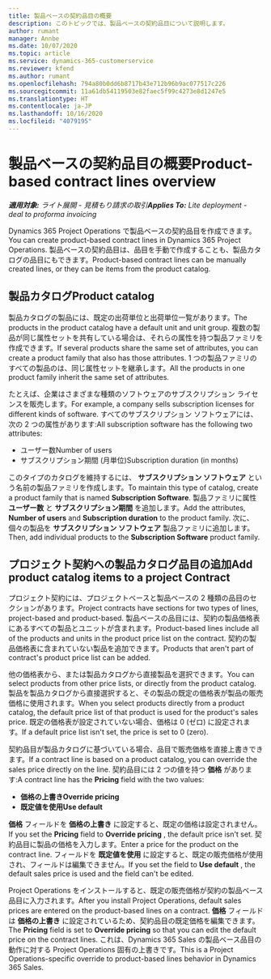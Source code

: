```yaml
---
title: 製品ベースの契約品目の概要
description: このトピックでは、製品ベースの契約品目について説明します。
author: rumant
manager: Annbe
ms.date: 10/07/2020
ms.topic: article
ms.service: dynamics-365-customerservice
ms.reviewer: kfend
ms.author: rumant
ms.openlocfilehash: 794a80b0dd6b8717b43e712b96b9ac077517c226
ms.sourcegitcommit: 11a61db54119503e82faec5f99c4273e8d1247e5
ms.translationtype: HT
ms.contentlocale: ja-JP
ms.lasthandoff: 10/16/2020
ms.locfileid: "4079195"
---
```

# <a name="product-based-contract-lines-overview"></a><span data-ttu-id="0a454-103">製品ベースの契約品目の概要</span><span class="sxs-lookup"><span data-stu-id="0a454-103">Product-based contract lines overview</span></span>

<span data-ttu-id="0a454-104">_**適用対象:** ライト展開 - 見積もり請求の取引_</span><span class="sxs-lookup"><span data-stu-id="0a454-104">_**Applies To:** Lite deployment - deal to proforma invoicing_</span></span>

<span data-ttu-id="0a454-105">Dynamics 365 Project Operations で製品ベースの契約品目を作成できます。</span><span class="sxs-lookup"><span data-stu-id="0a454-105">You can create product-based contract lines in Dynamics 365 Project Operations.</span></span> <span data-ttu-id="0a454-106">製品ベースの契約品目は、品目を手動で作成することも、製品カタログの品目にもできます。</span><span class="sxs-lookup"><span data-stu-id="0a454-106">Product-based contract lines can be manually created lines, or they can be items from the product catalog.</span></span>

## <a name="product-catalog"></a><span data-ttu-id="0a454-107">製品カタログ</span><span class="sxs-lookup"><span data-stu-id="0a454-107">Product catalog</span></span>

<span data-ttu-id="0a454-108">製品カタログの製品には、既定の出荷単位と出荷単位一覧があります。</span><span class="sxs-lookup"><span data-stu-id="0a454-108">The products in the product catalog have a default unit and unit group.</span></span> <span data-ttu-id="0a454-109">複数の製品が同じ属性セットを共有している場合は、それらの属性を持つ製品ファミリを作成できます。</span><span class="sxs-lookup"><span data-stu-id="0a454-109">If several products share the same set of attributes, you can create a product family that also has those attributes.</span></span> <span data-ttu-id="0a454-110">1 つの製品ファミリのすべての製品のは、同じ属性セットを継承します。</span><span class="sxs-lookup"><span data-stu-id="0a454-110">All the products in one product family inherit the same set of attributes.</span></span>

<span data-ttu-id="0a454-111">たとえば、企業はさまざまな種類のソフトウェアのサブスクリプション ライセンスを販売します。</span><span class="sxs-lookup"><span data-stu-id="0a454-111">For example, a company sells subscription licenses for different kinds of software.</span></span> <span data-ttu-id="0a454-112">すべてのサブスクリプション ソフトウェアには、次の 2 つの属性があります:</span><span class="sxs-lookup"><span data-stu-id="0a454-112">All subscription software has the following two attributes:</span></span>

- <span data-ttu-id="0a454-113">ユーザー数</span><span class="sxs-lookup"><span data-stu-id="0a454-113">Number of users</span></span>
- <span data-ttu-id="0a454-114">サブスクリプション期間 (月単位)</span><span class="sxs-lookup"><span data-stu-id="0a454-114">Subscription duration (in months)</span></span>

<span data-ttu-id="0a454-115">このタイプのカタログを維持するには、 **サブスクリプション ソフトウェア** という名前の製品ファミリを作成します。</span><span class="sxs-lookup"><span data-stu-id="0a454-115">To maintain this type of catalog, create a product family that is named **Subscription Software**.</span></span> <span data-ttu-id="0a454-116">製品ファミリに属性 **ユーザー数** と **サブスクリプション期間** を追加します。</span><span class="sxs-lookup"><span data-stu-id="0a454-116">Add the attributes, **Number of users** and **Subscription duration** to the product family.</span></span> <span data-ttu-id="0a454-117">次に、個々の製品を **サブスクリプション ソフトウェア** 製品ファミリに追加します。</span><span class="sxs-lookup"><span data-stu-id="0a454-117">Then, add individual products to the **Subscription Software** product family.</span></span>

## <a name="add-product-catalog-items-to-a-project-contract"></a><span data-ttu-id="0a454-118">プロジェクト契約への製品カタログ品目の追加</span><span class="sxs-lookup"><span data-stu-id="0a454-118">Add product catalog items to a project Contract</span></span>

<span data-ttu-id="0a454-119">プロジェクト契約には、プロジェクトベースと製品ベースの 2 種類の品目のセクションがあります。</span><span class="sxs-lookup"><span data-stu-id="0a454-119">Project contracts have sections for two types of lines, project-based and product-based.</span></span> <span data-ttu-id="0a454-120">製品ベースの品目には、契約の製品価格表にあるすべての製品とユニットが含まれます。</span><span class="sxs-lookup"><span data-stu-id="0a454-120">Product-based lines include all of the products and units in the product price list on the contract.</span></span> <span data-ttu-id="0a454-121">契約の製品価格表に含まれていない製品を追加できます。</span><span class="sxs-lookup"><span data-stu-id="0a454-121">Products that aren't part of contract's product price list can be added.</span></span>

<span data-ttu-id="0a454-122">他の価格表から、または製品カタログから直接製品を選択できます。</span><span class="sxs-lookup"><span data-stu-id="0a454-122">You can select products from other price lists, or directly from the product catalog.</span></span> <span data-ttu-id="0a454-123">製品を製品カタログから直接選択すると、その製品の既定の価格表が製品の販売価格に使用されます。</span><span class="sxs-lookup"><span data-stu-id="0a454-123">When you select products directly from a product catalog, the default price list of that product is used for the product's sales price.</span></span> <span data-ttu-id="0a454-124">既定の価格表が設定されていない場合、価格は 0 (ゼロ) に設定されます。</span><span class="sxs-lookup"><span data-stu-id="0a454-124">If a default price list isn't set, the price is set to 0 (zero).</span></span>

<span data-ttu-id="0a454-125">契約品目が製品カタログに基づいている場合、品目で販売価格を直接上書きできます。</span><span class="sxs-lookup"><span data-stu-id="0a454-125">If a contract line is based on a product catalog, you can override the sales price directly on the line.</span></span> <span data-ttu-id="0a454-126">契約品目には 2 つの値を持つ **価格** があります:</span><span class="sxs-lookup"><span data-stu-id="0a454-126">A contract line has the **Pricing** field with the two values:</span></span>

- <span data-ttu-id="0a454-127">**価格の上書き**</span><span class="sxs-lookup"><span data-stu-id="0a454-127">**Override pricing**</span></span>
- <span data-ttu-id="0a454-128">**既定値を使用**</span><span class="sxs-lookup"><span data-stu-id="0a454-128">**Use default**</span></span>

<span data-ttu-id="0a454-129">**価格** フィールドを **価格の上書き** に設定すると、既定の価格は設定されません。</span><span class="sxs-lookup"><span data-stu-id="0a454-129">If you set the **Pricing** field to **Override pricing** , the default price isn't set.</span></span> <span data-ttu-id="0a454-130">契約品目に製品の価格を入力します。</span><span class="sxs-lookup"><span data-stu-id="0a454-130">Enter a price for the product on the contract line.</span></span> <span data-ttu-id="0a454-131">フィールドを **既定値を使用** に設定すると、既定の販売価格が使用され、フィールドは編集できません。</span><span class="sxs-lookup"><span data-stu-id="0a454-131">If you set the field to **Use default** , the default sales price is used and the field can't be edited.</span></span>

<span data-ttu-id="0a454-132">Project Operations をインストールすると、既定の販売価格が契約の製品ベース品目に入力されます。</span><span class="sxs-lookup"><span data-stu-id="0a454-132">After you install Project Operations, default sales prices are entered on the product-based lines on a contract.</span></span> <span data-ttu-id="0a454-133">**価格** フィールドは **価格の上書き** に設定されているため、契約品目の既定価格を編集できます。</span><span class="sxs-lookup"><span data-stu-id="0a454-133">The **Pricing** field is set to **Override pricing** so that you can edit the default price on the contract lines.</span></span> <span data-ttu-id="0a454-134">これは、Dynamics 365 Sales の製品ベース品目の動作に対する Project Operations 固有の上書きです。</span><span class="sxs-lookup"><span data-stu-id="0a454-134">This is a Project Operations-specific override to product-based lines behavior in Dynamics 365 Sales.</span></span>
